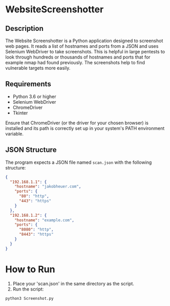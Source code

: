 # WebsiteScreenshotter
## Description
The Website Screenshotter is a Python application designed to screenshot web pages. It reads a list of hostnames and ports from a JSON and uses Selenium WebDriver to take screenshots. 
This is helpful in large pentests to look through hundreds or thousands of hostnames and ports that for example nmap had found previously. The screenshots help to find vulnerable targets more easily.

## Requirements
- Python 3.6 or higher
- Selenium WebDriver
- ChromeDriver
- Tkinter

Ensure that ChromeDriver (or the driver for your chosen browser) is installed and its path is correctly set up in your system's PATH environment variable.

## JSON Structure

The program expects a JSON file named `scan.json` with the following structure:

```json
{
  "192.168.1.1": {
    "hostname": "jakobheuer.com",
    "ports": {
      "80": "http",
      "443": "https"
    }
  },
  "192.168.1.2": {
    "hostname": "example.com",
    "ports": {
      "8080": "http",
      "8443": "https"
    }
  }
}
```

# How to Run
1. Place your 'scan.json' in the same directory as the script.
2. Run the script:
```
python3 Screenshot.py
```
